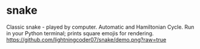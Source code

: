 # snake
Classic snake - played by computer. Automatic and Hamiltonian Cycle.
Run in your Python terminal; prints square emojis for rendering.
https://github.com/lightningcoder07/snake/demo.png?raw=true
